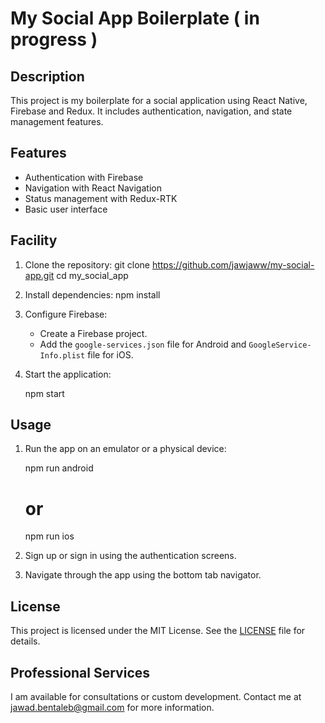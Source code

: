 # My Social App Boilerplate ( in progress )

## Description
This project is my boilerplate for a social application using React Native, Firebase and Redux. It includes authentication, navigation, and state management features.

## Features
- Authentication with Firebase
- Navigation with React Navigation
- Status management with Redux-RTK
- Basic user interface

## Facility
1. Clone the repository:
    git clone https://github.com/jawjaww/my-social-app.git
    cd my_social_app
   
3. Install dependencies:
    npm install

4. Configure Firebase:
   - Create a Firebase project.
   - Add the `google-services.json` file for Android and `GoogleService-Info.plist` file for iOS.

5. Start the application:

   npm start


## Usage
1. Run the app on an emulator or a physical device:
   
   npm run android  

   # or
   
   npm run ios 

2. Sign up or sign in using the authentication screens.

3. Navigate through the app using the bottom tab navigator.


## License
This project is licensed under the MIT License. See the [LICENSE](./LICENSE) file for details.

## Professional Services
I am available for consultations or custom development. Contact me at [jawad.bentaleb@gmail.com](mailto:jawad.bentaleb@gmail.com) for more information.